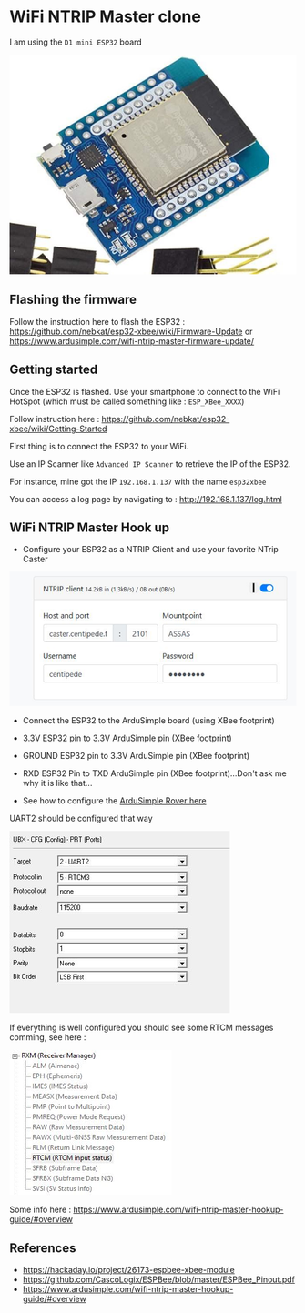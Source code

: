 # WiFi NTRIP Master clone

I am using the `D1 mini ESP32` board

![alt text](images/d1_esp32.jpg)

## Flashing the firmware

Follow the instruction here to flash the ESP32 : <https://github.com/nebkat/esp32-xbee/wiki/Firmware-Update> or <https://www.ardusimple.com/wifi-ntrip-master-firmware-update/>

## Getting started

Once the ESP32 is flashed. Use your smartphone to connect to the WiFi HotSpot (which must be called something like : `ESP_XBee_XXXX`)

Follow instruction here : <https://github.com/nebkat/esp32-xbee/wiki/Getting-Started>

First thing is to connect the ESP32 to your WiFi.

Use an IP Scanner like `Advanced IP Scanner` to retrieve the IP of the ESP32.

For instance, mine got the IP `192.168.1.137` with the name `esp32xbee`

You can access a log page by navigating to :  <http://192.168.1.137/log.html>

## WiFi NTRIP Master Hook up

* Configure your ESP32 as a NTRIP Client and use your favorite NTrip Caster

![alt text](images/ntrip_client.jpg)

* Connect the ESP32 to the ArduSimple board (using XBee footprint)

* 3.3V ESP32 pin to 3.3V ArduSimple pin (XBee footprint)
* GROUND ESP32 pin to 3.3V ArduSimple pin (XBee footprint)
* RXD ESP32 Pin to TXD ArduSimple pin (XBee footprint)...Don't ask me why it is like that...

* See how to configure the [ArduSimple Rover here](../README.md)

UART2 should be configured that way

![alt text](images/ardusimple_uart2_config.jpg)

If everything is well configured you should see some RTCM messages comming, see here :

![alt text](images/ntrip_message_from_caster.jpg)

Some info here : <https://www.ardusimple.com/wifi-ntrip-master-hookup-guide/#overview>

## References

* <https://hackaday.io/project/26173-espbee-xbee-module>
* <https://github.com/CascoLogix/ESPBee/blob/master/ESPBee_Pinout.pdf>
* <https://www.ardusimple.com/wifi-ntrip-master-hookup-guide/#overview>